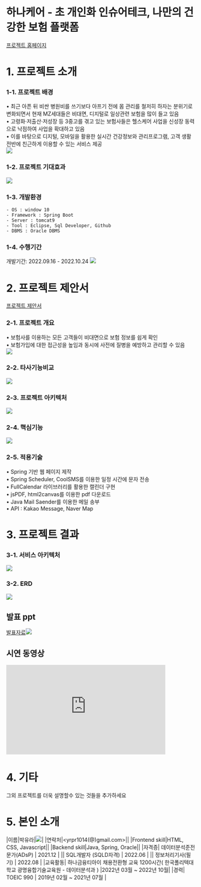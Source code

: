 # 하나케어 - 초 개인화 인슈어테크, 나만의 건강한 보험 플랫폼

[프로젝트 홈페이지](https://koposoftware.github.io/2022_5_yrpark/)

# 1. 프로젝트 소개
### 1-1. 프로젝트 배경
• 최근 아픈 뒤 비싼 병원비를 쓰기보다 아프기 전에 몸 관리를 철저히 하자는 분위기로 변화되면서 현재 MZ세대들은 비대면, 디지털로 일상관련 보험을 많이 들고 있음<br>
• 고령화·저출산·저성장 등 3중고를 겪고 있는 보험사들은 헬스케어 사업을 신성장 동력으로 낙점하여 사업을 확대하고 있음<br>
• 이를 바탕으로 디지털, 모바일을 활용한 실시간 건강정보와 관리프로그램, 고객 생활 전반에 친근하게 이용할 수 있는 서비스 제공<br>
<img src="img/back.png"/>

### 1-2. 프로젝트 기대효과
<img src="img/expect.png"/>

### 1-3. 개발환경
```
- OS : window 10
- Framework : Spring Boot
- Server : tomcat9
- Tool : Eclipse, Sql Developer, Github
- DBMS : Oracle DBMS
```

### 1-4. 수행기간
개발기간: 2022.09.16 - 2022.10.24
<img src="img/period.png"/>


# 2. 프로젝트 제안서

[프로젝트 제안서](/proposal.pdf)<br>
### 2-1. 프로젝트 개요
• 보험사를 이용하는 모든 고객들이 비대면으로 보험 정보를 쉽게 확인<br>
• 보험가입에 대한 접근성을 높임과 동시에 사전에 질병을 예방하고 관리할 수 있음<br>
<img src="img/project_info.png"/>

### 2-2. 타사기능비교
<img src="img/compare.png"/>

### 2-3. 프로젝트 아키텍처
<img src="img/architecture.png"/>

### 2-4. 핵심기능
<img src="img/core function.png"/>

### 2-5. 적용기술
• Spring 기반 웹 페이지 제작<br>
• Spring Scheduler, CoolSMS를 이용한 일정 시간에 문자 전송<br>
• FullCalendar 라이브러리를 활용한 캘린더 구현<br>
• jsPDF, html2canvas를 이용한 pdf 다운로드<br>
• Java Mail Saender를 이용한 메일 송부<br>
• API : Kakao Message, Naver Map <br>

# 3. 프로젝트 결과
### 3-1. 서비스 아키텍처
<img src="img/service.png"/>

### 3-2. ERD

   <img src="img/erd.JPG"/><br>
## 발표 ppt 

[발표자료<img src="img/hanacare_main.png"/>](/project.pdf)<br>
## 시연 동영상 

  <iframe width="424" height="238" src="https://www.youtube.com/embed/reOGfxYJre0" title="YouTube video player" frameborder="0" allow="accelerometer; autoplay; clipboard-write; encrypted-media; gyroscope; picture-in-picture" allowfullscreen></iframe>

# 4. 기타
그외 프로젝트를 더욱 설명할수 있는 것들을 추가하세요
 
# 5. 본인 소개

|이름|박유라|<img src="img/yrpic2.jpg"/>|
|연락처|<yrpr1014(@)gmail.com>||
|Frontend skill|HTML, CSS, Javascript||
|Backend skill|Java, Spring, Oracle||
|자격증| 데이터분석준전문가(ADsP) | 2021.12 |
|| SQL개발자 (SQLD자격) | 2022.06 |
|| 정보처리기사(필기) | 2022.08 |
|교육활동| 하나금융티아이 채용전환형 교육 1200시간( 한국폴리텍대학교 광명융합기술교육원 - 데이터분석과 ) |2022년 03월 ~ 2022년 10월|
|경력| TOEIC 990 | 2019년 02월 ~ 2021년 07월 |


